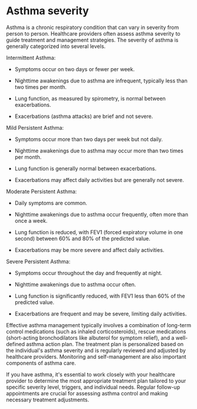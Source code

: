 # Asthma severity

Asthma is a chronic respiratory condition that can vary in severity from person to person. Healthcare providers often assess asthma severity to guide treatment and management strategies. The severity of asthma is generally categorized into several levels.

Intermittent Asthma:

* Symptoms occur on two days or fewer per week.

* Nighttime awakenings due to asthma are infrequent, typically less than two times per month.

* Lung function, as measured by spirometry, is normal between exacerbations.

* Exacerbations (asthma attacks) are brief and not severe.

Mild Persistent Asthma:

* Symptoms occur more than two days per week but not daily.

* Nighttime awakenings due to asthma may occur more than two times per month.

* Lung function is generally normal between exacerbations.

* Exacerbations may affect daily activities but are generally not severe.

Moderate Persistent Asthma:

* Daily symptoms are common.

* Nighttime awakenings due to asthma occur frequently, often more than once a week.

* Lung function is reduced, with FEV1 (forced expiratory volume in one second) between 60% and 80% of the predicted value.

* Exacerbations may be more severe and affect daily activities.

Severe Persistent Asthma:

* Symptoms occur throughout the day and frequently at night.

* Nighttime awakenings due to asthma occur often.

* Lung function is significantly reduced, with FEV1 less than 60% of the predicted value.

* Exacerbations are frequent and may be severe, limiting daily activities.

Effective asthma management typically involves a combination of long-term control medications (such as inhaled corticosteroids), rescue medications (short-acting bronchodilators like albuterol for symptom relief), and a well-defined asthma action plan. The treatment plan is personalized based on the individual's asthma severity and is regularly reviewed and adjusted by healthcare providers. Monitoring and self-management are also important components of asthma care.

If you have asthma, it's essential to work closely with your healthcare provider to determine the most appropriate treatment plan tailored to your specific severity level, triggers, and individual needs. Regular follow-up appointments are crucial for assessing asthma control and making necessary treatment adjustments.
